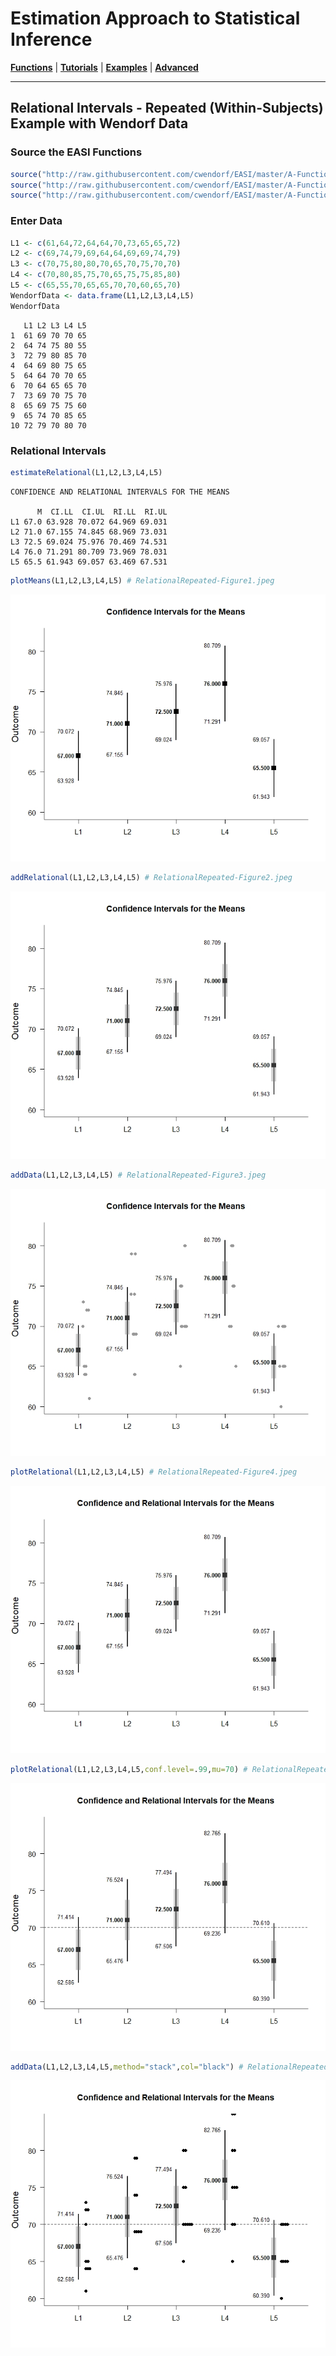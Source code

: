 # Estimation Approach to Statistical Inference

[**Functions**](../../A-Functions) | 
[**Tutorials**](../../B-Tutorials) | 
[**Examples**](../../C-Examples) | 
[**Advanced**](../../D-Advanced)

---

## Relational Intervals - Repeated (Within-Subjects) Example with Wendorf Data

### Source the EASI Functions

```r
source("http://raw.githubusercontent.com/cwendorf/EASI/master/A-Functions/EASI-Functions.R")
source("http://raw.githubusercontent.com/cwendorf/EASI/master/A-Functions/EASI-Omnibus-Extension.R")
source("http://raw.githubusercontent.com/cwendorf/EASI/master/A-Functions/EASI-Relational-Extension.R")
```

### Enter Data

```r
L1 <- c(61,64,72,64,64,70,73,65,65,72)
L2 <- c(69,74,79,69,64,64,69,69,74,79)
L3 <- c(70,75,80,80,70,65,70,75,70,70)
L4 <- c(70,80,85,75,70,65,75,75,85,80)
L5 <- c(65,55,70,65,65,70,70,60,65,70)
WendorfData <- data.frame(L1,L2,L3,L4,L5)
WendorfData
```
```
   L1 L2 L3 L4 L5
1  61 69 70 70 65
2  64 74 75 80 55
3  72 79 80 85 70
4  64 69 80 75 65
5  64 64 70 70 65
6  70 64 65 65 70
7  73 69 70 75 70
8  65 69 75 75 60
9  65 74 70 85 65
10 72 79 70 80 70
```

### Relational Intervals

```r
estimateRelational(L1,L2,L3,L4,L5)
```
```
CONFIDENCE AND RELATIONAL INTERVALS FOR THE MEANS

      M  CI.LL  CI.UL  RI.LL  RI.UL
L1 67.0 63.928 70.072 64.969 69.031
L2 71.0 67.155 74.845 68.969 73.031
L3 72.5 69.024 75.976 70.469 74.531
L4 76.0 71.291 80.709 73.969 78.031
L5 65.5 61.943 69.057 63.469 67.531
```

```r
plotMeans(L1,L2,L3,L4,L5) # RelationalRepeated-Figure1.jpeg
```
<kbd><img src="RelationalRepeated-Figure1.jpeg"></kbd>
```r
addRelational(L1,L2,L3,L4,L5) # RelationalRepeated-Figure2.jpeg
```
<kbd><img src="RelationalRepeated-Figure2.jpeg"></kbd>
```r
addData(L1,L2,L3,L4,L5) # RelationalRepeated-Figure3.jpeg
```
<kbd><img src="RelationalRepeated-Figure3.jpeg"></kbd>
```r
plotRelational(L1,L2,L3,L4,L5) # RelationalRepeated-Figure4.jpeg
```
<kbd><img src="RelationalRepeated-Figure4.jpeg"></kbd>
```r
plotRelational(L1,L2,L3,L4,L5,conf.level=.99,mu=70) # RelationalRepeated-Figure5.jpeg
```
<kbd><img src="RelationalRepeated-Figure5.jpeg"></kbd>
```r
addData(L1,L2,L3,L4,L5,method="stack",col="black") # RelationalRepeated-Figure6.jpeg
```
<kbd><img src="RelationalRepeated-Figure6.jpeg"></kbd>
